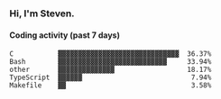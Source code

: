 ### Hi, I'm Steven.

#### Coding activity (past 7 days)
```
C           ▓▓▓▓▓▓▓▓▓▓▓▓▓▓▓▓▓▓▓▓▓▓▓▓▓▓▓▓▓▓  36.37%
Bash        ▓▓▓▓▓▓▓▓▓▓▓▓▓▓▓▓▓▓▓▓▓▓▓▓▓▓▓     33.94%
other       ▓▓▓▓▓▓▓▓▓▓▓▓▓▓                  18.17%
TypeScript  ▓▓▓▓▓▓                           7.94%
Makefile    ▓▓                               3.58%
```
